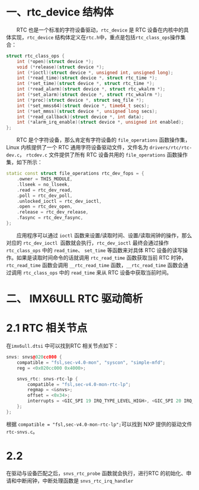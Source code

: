 
# 一、rtc_device 结构体
&emsp;&emsp;RTC 也是一个标准的字符设备驱动，`rtc_device` 是 RTC 设备在内核中的具体实现，`rtc_device` 结构体定义在`rtc.h`中，重点是包括`rtc_class_ops`操作集合：
```cpp
struct rtc_class_ops {
	int (*open)(struct device *);
	void (*release)(struct device *);
	int (*ioctl)(struct device *, unsigned int, unsigned long);
	int (*read_time)(struct device *, struct rtc_time *);
	int (*set_time)(struct device *, struct rtc_time *);
	int (*read_alarm)(struct device *, struct rtc_wkalrm *);
	int (*set_alarm)(struct device *, struct rtc_wkalrm *);
	int (*proc)(struct device *, struct seq_file *);
	int (*set_mmss64)(struct device *, time64_t secs);
	int (*set_mmss)(struct device *, unsigned long secs);
	int (*read_callback)(struct device *, int data);
	int (*alarm_irq_enable)(struct device *, unsigned int enabled);
};
```
&emsp;&emsp;RTC 是个字符设备，那么肯定有字符设备的 `file_operations` 函数操作集， Linux 内核提供了一个 RTC 通用字符设备驱动文件，文件名为 `drivers/rtc/rtc-dev.c`， `rtcdev.c` 文件提供了所有 RTC 设备共用的 `file_operations` 函数操作集，如下所示：
```cpp
static const struct file_operations rtc_dev_fops = {  
	.owner = THIS_MODULE,  
	.llseek = no_llseek,  
	.read = rtc_dev_read,  
	.poll = rtc_dev_poll,  
	.unlocked_ioctl = rtc_dev_ioctl,  
	.open = rtc_dev_open,  
	.release = rtc_dev_release,  
	.fasync = rtc_dev_fasync,  
};
```
&emsp;&emsp;应用程序可以通过 `ioctl` 函数来设置/读取时间、设置/读取闹钟的操作，那么对应的 `rtc_dev_ioctl `函数就会执行，`rtc_dev_ioctl` 最终会通过操作 `rtc_class_ops` 中的 `read_time`、 `set_time` 等函数来对具体 RTC 设备的读写操作。如果是读取时间命令的话就调用 `rtc_read_time` 函数获取当前 RTC 时钟，`rtc_read_time` 函数会调用 `__rtc_read_time` 函数，`__rtc_read_time` 函数会通过调用 `rtc_class_ops` 中的 `read_time` 来从 RTC 设备中获取当前时间。

# 二、 IMX6ULL RTC 驱动简析
# 2.1 RTC 相关节点
在`imx6ull.dtsi` 中可以找到RTC 相关节点如下：
```cpp
snvs: snvs@020cc000 {
	compatible = "fsl,sec-v4.0-mon", "syscon", "simple-mfd";
	reg = <0x020cc000 0x4000>;

	snvs_rtc: snvs-rtc-lp {
		compatible = "fsl,sec-v4.0-mon-rtc-lp";
		regmap = <&snvs>;
		offset = <0x34>;
		interrupts = <GIC_SPI 19 IRQ_TYPE_LEVEL_HIGH>, <GIC_SPI 20 IRQ_TYPE_LEVEL_HIGH>;
	};
};
```
根据 `compatible = "fsl,sec-v4.0-mon-rtc-lp";`可以找到 NXP 提供的驱动文件`rtc-snvs.c`。

# 2.2 
在驱动与设备匹配之后，`snvs_rtc_probe` 函数就会执行，进行RTC 的初始化、申请和中断闹钟，中断处理函数是 `snvs_rtc_irq_handler`
<!--stackedit_data:
eyJoaXN0b3J5IjpbMTI0NTQ3NTg4LDIwNTg1NzgyMjgsLTE1MD
Y2MDkzMzNdfQ==
-->